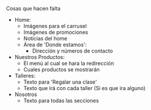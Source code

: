 Cosas que hacen falta

- Home:
	- Imágenes para el carrusel 
	- Imágenes de promociones 
	- Noticias del home
	- Área de 'Donde estamos': 
		- Dirección y números de contacto
- Nuestros Productos:
	- El menú al cual se hara la redirección
	- Cuales productos se mostrarán
- Talleres:
	- Texto para 'Regalar una clase'
	- Texto que irá con cada taller (Si es que ira alguno)
- Nosotros
	- Texto para todas las secciones